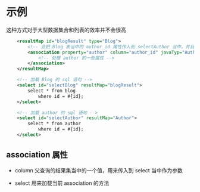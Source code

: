 # 示例

这种方式对于大型数据集合和列表的效率并不会很高

```xml
    <resultMap id="blogResult" type="Blog">
        <!-- 会把 Blog 表当中的 author_id 属性传入到 selectAuthor 当中，并且调用 selectAuthor 语句 -->
        <association property="author" column="author_id" javaTyp="Author" select="selectAuthor">
            <!-- 处理 author 的一些属性 -->
        </association>
    </resultMap>

    <!-- 加载 Blog 的 sql 语句 -->
    <select id="selectBlog" resultMap="blogResult">
        select * from blog
            where id = #{id};
    </select>

    <!-- 加载 author 的 sql 语句 -->
    <select id="selectAuthor" resultMap="Author">
        select * from author
            where id = #{id};
    </select>
```

## association 属性

- column
父查询的结果集当中的一个值，用来传入到 select 当中作为参数

- select
用来加载当前 association 的方法
